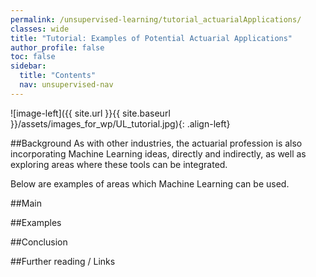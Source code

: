 ```yaml
---
permalink: /unsupervised-learning/tutorial_actuarialApplications/
classes: wide
title: "Tutorial: Examples of Potential Actuarial Applications"
author_profile: false
toc: false
sidebar:
  title: "Contents"
  nav: unsupervised-nav
---
```



![image-left]({{ site.url }}{{ site.baseurl }}/assets/images_for_wp/UL_tutorial.jpg){: .align-left}


##Background
As with other industries, the actuarial profession is also incorporating Machine Learning ideas, directly and indirectly, as well as exploring areas where these tools can be integrated.

Below are examples of areas which Machine Learning can be used.

##Main

##Examples

##Conclusion

##Further reading / Links
